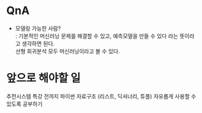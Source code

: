 # QnA

* 모델링 가능한 사람? <br>
: 기본적인 머신러닝 문제를 해결할 수 있고, 예측모델을 만들 수 있다 라는 뜻이라고 생각하면 된다. <br>
선형 회귀분석 모두 머신러닝이라고 볼 수 있다.

# 앞으로 해야할 일
추천시스템 특강 전까지 파이썬 자료구조 (리스트, 딕셔너리, 튜플) 자유롭게 사용할 수 있도록 공부하기